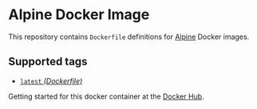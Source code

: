 Alpine Docker Image
====================

This repository contains `Dockerfile` definitions for [Alpine][alpine] Docker images.

## Supported tags

* [`latest` _(Dockerfile)_](Dockerfile)

Getting started for this docker container at the [Docker Hub][registry].

[alpine]: http://www.alpinelinux.org
[registry]: https://registry.hub.docker.com/u/zealic/alpine
